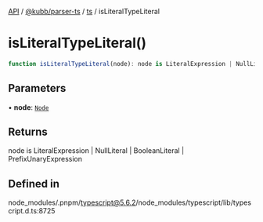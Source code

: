 [API](../../../../../packages.md) / [@kubb/parser-ts](../../../index.md) / [ts](../index.md) / isLiteralTypeLiteral

# isLiteralTypeLiteral()

```ts
function isLiteralTypeLiteral(node): node is LiteralExpression | NullLiteral | BooleanLiteral | PrefixUnaryExpression
```

## Parameters

• **node**: [`Node`](../interfaces/Node.md)

## Returns

node is LiteralExpression \| NullLiteral \| BooleanLiteral \| PrefixUnaryExpression

## Defined in

node\_modules/.pnpm/typescript@5.6.2/node\_modules/typescript/lib/typescript.d.ts:8725
